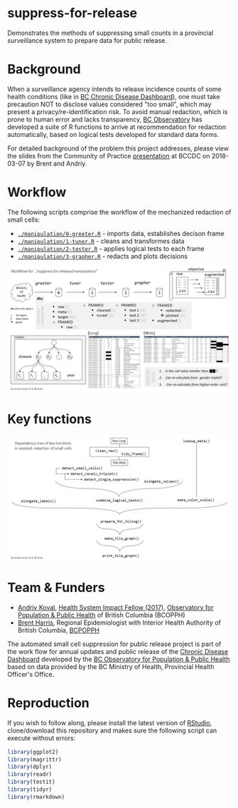 # suppress-for-release

Demonstrates the methods of suppressing small counts in a provincial surveillance system to prepare data for public release.

# Background

When a surveillance agency intends to release incidence counts of some health conditions (like in [BC Chronic Disease Dashboard][dashboard]), one must take precaution NOT to disclose values considered "too small", which may present a privacy/re-identification risk. To avoid manual redaction, which is prone to human error and lacks transparency, [BC Observatory][observatory] has developed a suite of R functions to arrive at recommendation for redaction automatically, based on logical tests developed for standard data forms.

For detailed background of the problem this project addresses, please view the slides from the Community of Practice [presentation][cop-presentation] at BCCDC on 2018-03-07 by Brent and Andriy. 

# Workflow

The following scripts comprise the workflow of the mechanized redaction of small cells:

- [`./manipulation/0-greeter.R`][greeter] - imports data, establishes decison frame
- [`./manipulation/1-tuner.R`][tuner] - cleans and transformes data
- [`./manipulation/2-tester.R`][tester] - applies logical tests to each frame
- [`./manipulation/3-grapher.R`][grapher] - redacts and plots decisions

 
[![workflow](./libs/materials/suppress-for-release-image-support/Slide2.JPG)][workflow]

# Key functions

[![dependency_tree](libs/materials/suppress-for-release-image-support/Slide3.JPG)][dependency_tree]


# Team & Funders

-  [Andriy Koval](mailto:koval.andrey@gmail.com), [Health System Impact Fellow (2017)][hsif], [Observatory for Population & Public Health][observatory] of British Columbia (BCOPPH)
-  [Brent Harris](mailto:Brent.andrew.harris@gmail.com), Regional Epidemiologist with Interior Health Authority of British Columbia, [BCPOPPH][observatory] 


The automated small cell suppression for public release project is part of the work flow for annual updates and public release of the [ Chronic Disease Dashboard][dashboard] developed by the  [BC Observatory for Population & Public Health][observatory] based on data provided by the BC Ministry of Health, Provincial Health Officer's Office. 


# Reproduction
If you wish to follow along, please install the latest version of [RStudio][Rstudio], clone/download this repository and makes sure the 
following script can execute without errors:

```r
library(ggplot2)   
library(magrittr)  
library(dplyr)     
library(readr)     
library(testit)    
library(tidyr)     
library(rmarkdown) 
```

[Rstudio]:https://www.rstudio.com/products/rstudio/download/

[hsif]:http://www.cihr-irsc.gc.ca/e/50268.html
[observatory]:http://www.bccdc.ca/our-services/programs/bc-observatory-for-pop-public-health
[bccdc]:http://www.bccdc.ca/
[cihr]:http://www.cihr-irsc.gc.ca/

[cop-presentation]:https://rawgit.com/IHACRU/suppress-for-release/master/libs/materials/community-of-practice-2018-03-07.pdf

[greeter]:https://github.com/IHACRU/suppress-for-release/blob/master/manipulation/0-greeter.R
[tuner]:https://github.com/IHACRU/suppress-for-release/blob/master/manipulation/1-tuner.R
[tester]:https://github.com/IHACRU/suppress-for-release/blob/master/manipulation/2-tester.R
[grapher]:https://github.com/IHACRU/suppress-for-release/blob/master/manipulation/3-grapher.R

[workflow]:https://raw.githubusercontent.com/IHACRU/suppress-for-release/master/libs/materials/suppress-for-release-image-support/Slide2.JPG

[dependency_tree]:https://raw.githubusercontent.com/IHACRU/suppress-for-release/master/libs/materials/suppress-for-release-image-support/Slide3.JPG

[observatory]:http://www.bccdc.ca/our-services/programs/bc-observatory-for-pop-public-health

[dashboard]:http://www.bccdc.ca/health-info/disease-system-statistics/chronic-disease-dashboard
